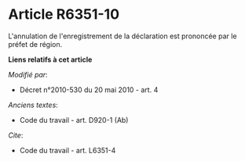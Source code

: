 # Article R6351-10

L'annulation de l'enregistrement de la déclaration est prononcée par le préfet de région.

**Liens relatifs à cet article**

_Modifié par_:

  - Décret n°2010-530 du 20 mai 2010 - art. 4

_Anciens textes_:

  - Code du travail - art. D920-1 (Ab)

_Cite_:

  - Code du travail - art. L6351-4
